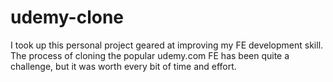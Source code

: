 # udemy-clone
I took up this personal project geared at improving my FE development skill. The process of cloning the popular udemy.com FE has been quite a challenge, but it was worth every bit of time and effort.
